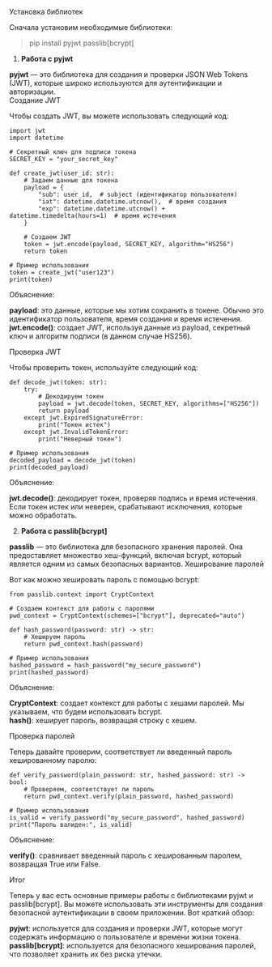 Установка библиотек  

Сначала установим необходимые библиотеки:  



>pip install pyjwt passlib[bcrypt]

1. **Работа с pyjwt**  

**pyjwt** — это библиотека для создания и проверки JSON Web Tokens (JWT), 
которые широко используются для аутентификации и авторизации.  
Создание JWT  

Чтобы создать JWT, вы можете использовать следующий код:  
```aiignore
import jwt
import datetime

# Секретный ключ для подписи токена
SECRET_KEY = "your_secret_key"

def create_jwt(user_id: str):
    # Задаем данные для токена
    payload = {
        "sub": user_id,  # subject (идентификатор пользователя)
        "iat": datetime.datetime.utcnow(),  # время создания
        "exp": datetime.datetime.utcnow() + datetime.timedelta(hours=1)  # время истечения
    }
    
    # Создаем JWT
    token = jwt.encode(payload, SECRET_KEY, algorithm="HS256")
    return token

# Пример использования
token = create_jwt("user123")
print(token)

```

Объяснение:

**payload**: это данные, которые мы хотим сохранить в токене. Обычно это идентификатор пользователя, время создания и время истечения.
**jwt.encode()**: создает JWT, используя данные из payload, секретный ключ и алгоритм подписи (в данном случае HS256).

Проверка JWT  

Чтобы проверить токен, используйте следующий код:  
```aiignore
def decode_jwt(token: str):
    try:
        # Декодируем токен
        payload = jwt.decode(token, SECRET_KEY, algorithms=["HS256"])
        return payload
    except jwt.ExpiredSignatureError:
        print("Токен истек")
    except jwt.InvalidTokenError:
        print("Неверный токен")

# Пример использования
decoded_payload = decode_jwt(token)
print(decoded_payload)

```
Объяснение:  

**jwt.decode()**: декодирует токен, проверяя подпись и время истечения. 
Если токен истек или неверен, срабатывают исключения, которые можно обработать.  

2. **Работа с passlib[bcrypt]**  

**passlib** — это библиотека для безопасного хранения паролей. Она предоставляет множество хеш-функций, включая bcrypt, который является одним из самых безопасных вариантов.
Хеширование паролей  

Вот как можно хешировать пароль с помощью bcrypt:  
```aiignore
from passlib.context import CryptContext

# Создаем контекст для работы с паролями
pwd_context = CryptContext(schemes=["bcrypt"], deprecated="auto")

def hash_password(password: str) -> str:
    # Хешируем пароль
    return pwd_context.hash(password)

# Пример использования
hashed_password = hash_password("my_secure_password")
print(hashed_password)

```
Объяснение:  

**CryptContext**: создает контекст для работы с хешами паролей. 
Мы указываем, что будем использовать bcrypt.  
**hash()**: хеширует пароль, возвращая строку с хешем.  

Проверка паролей  

Теперь давайте проверим, соответствует ли введенный пароль хешированному паролю:  
```aiignore
def verify_password(plain_password: str, hashed_password: str) -> bool:
    # Проверяем, соответствует ли пароль
    return pwd_context.verify(plain_password, hashed_password)

# Пример использования
is_valid = verify_password("my_secure_password", hashed_password)
print("Пароль валиден:", is_valid)

```
Объяснение:  

**verify()**: сравнивает введенный пароль с хешированным паролем,
возвращая True или False.  

Итог  

Теперь у вас есть основные примеры работы с библиотеками pyjwt и passlib[bcrypt].
Вы можете использовать эти инструменты для создания безопасной аутентификации 
в своем приложении. Вот краткий обзор:  

**pyjwt**: используется для создания и проверки JWT, которые могут содержать информацию о пользователе и времени жизни токена.
**passlib[bcrypt]**: используется для безопасного хеширования паролей, что позволяет хранить их без риска утечки.